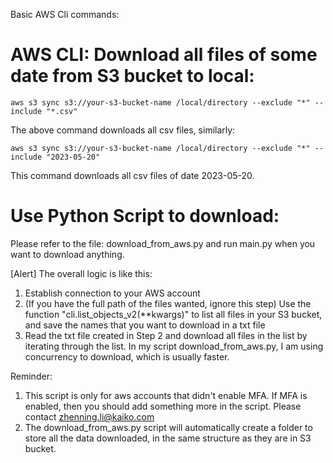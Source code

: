 Basic AWS Cli commands:

# AWS CLI: Download all files of some date from S3 bucket to local:
```
aws s3 sync s3://your-s3-bucket-name /local/directory --exclude "*" --include "*.csv"
```
The above command downloads all csv files, similarly:

```
aws s3 sync s3://your-s3-bucket-name /local/directory --exclude "*" --include "2023-05-20"
```
This command downloads all csv files of date 2023-05-20.


# Use Python Script to download:

Please refer to the file: download_from_aws.py and run main.py when you want to download anything.

[Alert] The overall logic is like this:
1. Establish connection to your AWS account
2. (If you have the full path of the files wanted, ignore this step) Use the function "cli.list_objects_v2(**kwargs)"
   to list all files in your S3 bucket, and save the names that you want to download in a txt file
3. Read the txt file created in Step 2 and download all files in the list by iterating through the list. In my script
   download_from_aws.py, I am using concurrency to download, which is usually faster.

Reminder:
1. This script is only for aws accounts that didn't enable MFA. If MFA is enabled, then you should add something more in
   the script. Please contact zhenning.li@kaiko.com
2. The download_from_aws.py script will automatically create a folder to store all the data downloaded, in the same
   structure as they are in S3 bucket.
